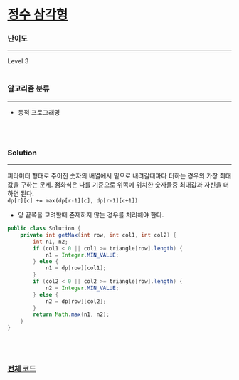 # [정수 삼각형](https://programmers.co.kr/learn/courses/30/lessons/43105)

### 난이도

***
Level 3
<br><br>

### 알고리즘 분류

***

* 동적 프로그래밍

<br><br>

### Solution

***

피라미터 형태로 주어진 숫자의 배열에서 밑으로 내려갈때마다 더하는 경우의 가장 최대값을 구하는 문제. 점화식은 나를 기준으로 위쪽에 위치한 숫자들중 최대값과 자신을 더하면 된다.     
`dp[r][c] += max(dp[r-1][c], dp[r-1][c+1])`

* 양 끝쪽을 고려할때 존재하지 않는 경우를 처리해야 한다.

```java
public class Solution {
    private int getMax(int row, int col1, int col2) {
        int n1, n2;
        if (col1 < 0 || col1 >= triangle[row].length) {
            n1 = Integer.MIN_VALUE;
        } else {
            n1 = dp[row][col1];
        }
        if (col2 < 0 || col2 >= triangle[row].length) {
            n2 = Integer.MIN_VALUE;
        } else {
            n2 = dp[row][col2];
        }
        return Math.max(n1, n2);
    }
}
```

<br><br>

### [전체 코드](https://github.com/Jungmin-Seo0527/CodingTest/blob/main/src/dp/PGM_정수_삼각형.md)
